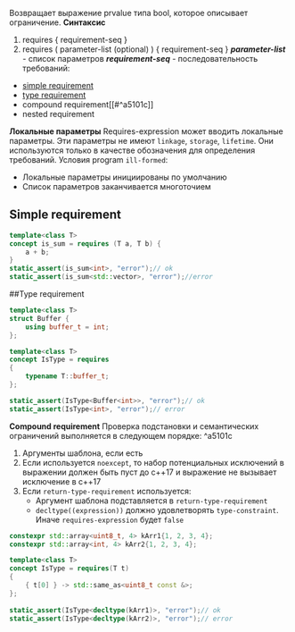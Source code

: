 Возвращает выражение prvalue типа bool, которое описывает ограничение.
**Синтаксис**
1. requires { requirement-seq }
2. requires ( parameter-list (optional) ) { requirement-seq }
***parameter-list*** - список параметров
***requirement-seq*** - последовательность требований:
- [simple requirement](#simple-requirement)
- [type requirement](#Type-requirement)
- compound requirement[[#^a5101c]]
- nested requirement

**Локальные параметры**
Requires-expression может вводить локальные параметры. Эти параметры не имеют `linkage`, `storage`, `lifetime`. Они используются только в качестве обозначения для определения требований.
Условия program `ill-formed`:
- Локальные параметры инициированы по умолчанию 
- Список параметров заканчивается многоточием

## Simple requirement
``` cpp
template<class T>
concept is_sum = requires (T a, T b) {
	a + b;
}
static_assert(is_sum<int>, "error");// ok
static_assert(is_sum<std::vector>, "error");//error
```

##Type requirement
``` cpp
template<class T>  
struct Buffer {  
    using buffer_t = int;  
};

template<class T>  
concept IsType = requires  
{  
    typename T::buffer_t;  
};

static_assert(IsType<Buffer<int>>, "error");// ok
static_assert(IsType<int>, "error");// error
```

**Compound requirement**
Проверка подстановки и семантических ограничений выполняется в следующем порядке: ^a5101c
1. Аргументы шаблона, если есть
2. Если используется `noexcept`, то набор потенциальных исключений в выражении должен быть пуст до c++17 и выражение не вызывает исключение в c++17
3. Если `return-type-requirement` используется:
	- Аргумент шаблона подставляется в `return-type-requirement`
	- `decltype((expression))` должно удовлетворять `type-constraint`. Иначе `requires-expression` будет `false`

``` cpp
constexpr std::array<uint8_t, 4> kArr1{1, 2, 3, 4};
constexpr std::array<int, 4> kArr2{1, 2, 3, 4};

template<class T>  
concept IsType = requires(T t)  
{  
    { t[0] } -> std::same_as<uint8_t const &>;  
};  
  
static_assert(IsType<decltype(kArr1)>, "error");// ok
static_assert(IsType<decltype(kArr2)>, "error");// error
```
